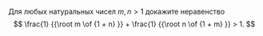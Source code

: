 Для любых натуральных чисел $m, n >1$  докажите неравенство $$
\frac{1}
{{\root m \of {1 + n} }} + \frac{1}
{{\root n \of {1 + m} }} > 1.
$$